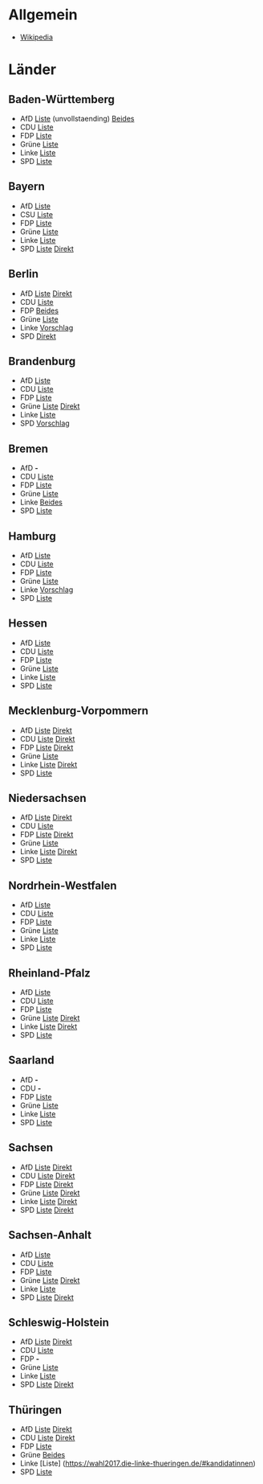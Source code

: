# Allgemein

* [Wikipedia](https://de.wikipedia.org/wiki/Bundestagswahl_2017#Kanzler-_und_Spitzenkandidaten)

# Länder

## Baden-Württemberg

* AfD [Liste](http://www.swr.de/swraktuell/bw/afd-landesparteitag-in-kehl-weidel-wird-spitzenkandidatin-der-afd-bw/-/id=1622/did=18516492/nid=1622/svjpl3/) (unvollstaending) [Beides](https://afd-bw.de/btw-kandidaten)
* CDU [Liste](https://www.cdu-bw.de/uploads/media/2017-03-25-Ergebnisse-LVV.pdf) 
* FDP [Liste](https://fdp-bw.de/docs/Landesliste_zur_BTW_2017.pdf)
* Grüne [Liste](https://www.gruene-bw.de/wahlen/bundestagswahl/landesliste-fuer-den-bundestag/)
* Linke [Liste](http://www.die-linke-bw.de/nc/politik/presse/detail/zurueck/aktuelles/artikel/riexinger-und-haensel-sind-spitzenduo-zur-bundestagswahl/)
* SPD [Liste](https://www.spd-bw.de/dl/Ergebnis_Landesliste_BTW_20171.pdf)

## Bayern

* AfD [Liste](https://www.afdbayern.de/wahl-weitere-listenplaetze-in-greding-am-06-05-und-07-05-fuer-den-bundestag/)
* CSU [Liste](http://www.csu.de/common/download/BTW2017liste.pdf)
* FDP [Liste](https://fdp-bayern.de/pressemitteilung/top-10-der-fdp-landesliste-zur-bundestagswahl/)
* Grüne [Liste](https://gruene-bayern.de/landesliste/)
* Linke [Liste](http://www.dielinke-muc.de/?p=5291)
* SPD [Liste](https://bayernspd.de/news/bundestagswahl-2017-florian-pronold-spitzenkandidat-der-bayernspd/) [Direkt](https://bayernspd.de/workspace/media/static/lvv-kandidatinnenvorstellung-2-58480af7ea4e8.pdf)

## Berlin

* AfD [Liste](http://afd.berlin/unsere-bundestagskandidaten/) [Direkt](http://afd.berlin/das-sind-unsere-direktkandidaten/)
* CDU [Liste](http://cdu.berlin/lokal_1_1_271_Kandidatinnen-und-Kandidaten-fuer-die-Bundestagswahl.html)
* FDP [Beides](https://www.fdp-berlin.de/wahlen/kandidaten/)
* Grüne [Liste](https://gruene.berlin/pressemitteilung/berliner-gruene-waehlen-landesliste-zur-bundestagswahl-2017)
* Linke [Vorschlag](http://www.die-linke-berlin.de/die_linke/parteitage/6_landesparteitag/lvv_bt_wahl_2017/vorschlag/)
* SPD [Direkt](https://www.spd.berlin/wahl2017/)

## Brandenburg

* AfD [Liste](http://www.afd-brandenburg.de/afd-brandenburg-waehlt-landesliste/)
* CDU [Liste](http://www.brandenburg-cdu.de/index.php?ka=7&ska=94&idn=36)
* FDP [Liste](http://partei.fdp-brandenburg.de/wcsite.php?wc_b=1253)
* Grüne [Liste](https://gruene-brandenburg.de/bundestagswahl/landesliste/) [Direkt](https://gruene-brandenburg.de/bundestagswahl/direktkandidaten/)
* Linke [Liste](http://www.dielinke-brandenburg.de/vvbtw17)
* SPD [Vorschlag](http://www.spd-brandenburg.de/aktuelle-meldungen/termine-und-veranstaltungen/?tx_cal_controller%5Bview%5D=event&tx_cal_controller%5Btype%5D=tx_cal_phpicalendar&tx_cal_controller%5Buid%5D=18162&tx_cal_controller%5Byear%5D=2017&tx_cal_controller%5Bmonth%5D=05&tx_cal_controller%5Bday%5D=20&cHash=3a50ec4c7aed0a767d79063188739f60)

## Bremen

* AfD **-**
* CDU [Liste](http://www.cdu-bremen.de/index.php?ka=1&ska=1&idn=205&nop=1)
* FDP [Liste](http://www.fdp-bremen.de/Personen-Bundestagskandidaten-2017.html)
* Grüne [Liste](http://gruene-bremen.de/partei/presse/volltext-fuer-presse/article/bremer_gruene_ziehen_mit_kirsten_kappert_gonther_in_den_bundestagswahlkampf_2017/)
* Linke [Beides](http://www.dielinke-bremen.de/nc/politik/aktuell/detail/kategorie/landesverband/zurueck/bremennews/artikel/landesliste-und-direktkandidaturen-zur-bundestagswahl-2017-auf/)
* SPD [Liste](http://www.spd-land-bremen.de/Landesliste_der_Bremer_SPD_...html)

## Hamburg

* AfD [Liste](http://www.zeit.de/hamburg/aktuell/2017-03/26/parteien-afd-hamburg-stellt-landesliste-fuer-bundestagswahl-auf-26100005)
* CDU [Liste](https://cduhamburg.de/presse/pressemitteilungen/pm/cdu-hamburg-team-fuer-die-bundestagswahlen-2017-steht-215)
* FDP [Liste](http://www.fdphamburg.de/freie-demokraten-hamburg-waehlen-bundestagskandidaten/)
* Grüne [Liste](https://www.hamburg.gruene.de/pressemitteilungen/26-11-2016/den-wahlkampf-mit-anja-hajduk-und-manuel-sarrazin)
* Linke [Vorschlag](https://www.die-linke-hamburg.de/partei/landesparteitag/5-parteitag/lvv-18-februar-2017.html)
* SPD [Liste](https://www.spd-hamburg.de/parlamente-wahlen/bundestagswahl/landesliste-zur-bundestagswahl-2017/)

## Hessen

* AfD [Liste](http://www.afd-hessen.org/landesparteitag-der-afd-am-5-6-november-hat-die-ersten-16-listenbewerber-fuer-die-bundestagswahl-aufgestellt/)
* CDU [Liste](http://parteitage.cduhessen.de/2017/data/pdf/2017/05/06/5-590dc37e0c4f5.pdf)
* FDP [Liste](http://fdp-hessen.de/unsere-kandidaten-zur-bundestagswahl-2017/)
* Grüne [Liste](http://webcache.googleusercontent.com/search?q=cache:NQiPzxBk5zcJ:www.gruene-hessen.de/partei/files/2017/01/Landesliste-Landesmitgliederversammlung-2016-Gie%25C3%259Fen.pdf+&cd=1&hl=de&ct=clnk&gl=de&client=firefox-b)
* Linke [Liste](https://die-linke-hessen.de/site/%C3%BCber-uns/landesparteitage/vertreter_innenversammlung-2017.html)
* SPD [Liste](https://assets01.hessenspd.net/docs/doc_69285_2017424164126.pdf)

## Mecklenburg-Vorpommern

* AfD [Liste](http://www.afd-mv.de/afd-mecklenburg-vorpommern-waehlt-bundestagsliste/) [Direkt](http://www.afd-mv.de/btw-2017/unsere-direktkandidaten-2/)
* CDU [Liste](https://www.cdu-mecklenburg-vorpommern.de/aktuelles/news/details/news/landesliste-zur-bundestagswahl-am-24-september-2017-beschlossen/?tx_news_pi1%5Bcontroller%5D=News&tx_news_pi1%5Baction%5D=detail&cHash=5c16fbc684043096641f37eb4979d982) [Direkt](https://www.cdu-mecklenburg-vorpommern.de/bundestagswahl-2017/bundestagswahlkreise/)
* FDP [Liste](https://www.fdp-mv.de/wahl-2017/listenkandidaten-btw-17/) [Direkt](https://www.fdp-mv.de/wahl-2017/direktkandidaten-btw-17/)
* Grüne [Liste](https://gruene-mv.de/start/news-detail/article/buendnisgruene_waehlen_claudia_mueller_als_spitzenkandidatin/)
* Linke [Liste](https://www.originalsozial.de/wahl_2017/bundestagswahl_2017/landesliste/) [Direkt](https://www.originalsozial.de/wahl_2017/bundestagswahl_2017/direktwahlkreise/)
* SPD [Liste](http://spd-mvp.de/aktuelles/meldungen/2017/372360.php)

## Niedersachsen

* AfD [Liste](http://afd-niedersachsen.de/landesliste-der-afd-niedersachsen) [Direkt](http://afd-niedersachsen.de/politik/afd-direktkandidaten-in-niedersachsen-zur-bundestagswahl-2017)
* CDU [Liste](http://cdu-niedersachsen.de/wp-content/uploads/2017/05/2017_05_06_LVV_BTW_final.pdf)
* FDP [Liste](http://www.fdp-nds.de/fileadmin/btw-17/Listenplaetze-BTW-2017.pdf) [Direkt](http://www.fdp-nds.de/fileadmin/btw-17/Kandidaten/Wahlkreiskandidaten-BTW-2017.pdf)
* Grüne [Liste](http://www.gruene-niedersachsen.de/service/presse/artikel/article/spitzenduo-zur-bundestagswahl-julia-verlinden-und-juergen-trittin.html?cHash=037ede12ab79459c504f8c235c77cf54)
* Linke [Liste](http://www.dielinke-nds.de/wahlen/bundestagswahl_2017/landesliste_zur_bundestagswahl_2017/) [Direkt](http://www.dielinke-nds.de/wahlen/bundestagswahl_2017/direktkandidaturen/)
* SPD [Liste](https://www.spdnds.de/wp-content/uploads/sites/77/2017/05/BTWX2017XSPDXNiedersachsen.pdf)

## Nordrhein-Westfalen

* AfD [Liste](https://afd.nrw/aktuelles/2017/03/die-afd-nrw-hat-ihre-naechsten-bundestags-listenkandidaten-gewaehlt/)
* CDU [Liste](https://www.cdu-nrw.de/sites/default/files/media/docs/2017-02-18_landesliste_cdu_nrw_btw2017.pdf)
* FDP [Liste](https://www.fdp.nrw/kandidaten-zur-bundestagswahl)
* Grüne [Liste](https://gruene-nrw.de/presse/gruene-nrw-waehlen-starkes-team-fuer-den-bundestag/)
* Linke [Liste](http://www.dielinke-nrw.de/partei/landesparteitage/guetersloh_45_maerz_2017/die_gewaehlte_liste/)
* SPD [Liste](https://www.nrwspd.de/2017/03/25/die-nrw-landesliste-steht/)

## Rheinland-Pfalz

* AfD [Liste](http://afd-suedwestpfalz.de/2017/03/05/afd-rheinland-pfalz-landesliste-der-bundestagkandidaten-steht/)
* CDU [Liste](https://www.cdurlp.de/kandidatenbtw17)
* FDP [Liste](http://www.fdp-rlp.de/file/717/download?token=QIhGaL_U)
* Grüne [Liste](https://gruene-rlp.de/gruene-rlp.de/bundestagswahl/landesliste/) [Direkt](https://gruene-rlp.de/gruene-rlp.de/bundestagswahl/direktkandidatinnen/)
* Linke [Liste](http://www.dielinke-rhlp.de/wahlen/landesliste/) [Direkt](http://www.dielinke-rhlp.de/wahlen/direktkandidierende/)
* SPD [Liste](https://www.spd-rlp.de/web/2017/04/starke-landesliste-gewaehlt/)

## Saarland

* AfD **-**
* CDU **-**
* FDP [Liste](https://www.fdp-saar.de/2017/05/13/bundestagswahl-aufstellung-der-kandidaten/)
* Grüne [Liste](http://gruene-saar.de/landesliste-fur-die-bundestagswahl-2013/)
* Linke [Liste](http://www.dielinke-saar.de/nc/politik/aktuelles/#c24499)
* SPD [Liste](https://www.spd-saar.de/aktuelles/1103-2/)

## Sachsen

* AfD [Liste](http://www.afdsachsen.de/landesparteitag/kandidaten-listenplatz-btw.html) [Direkt](http://www.afdsachsen.de/download/sachsen-aktuell/2016/sonderausgabe-04-2016.pdf)
* CDU [Liste](http://www.cdu-sachsen.de/inhalte/1056393/landesliste/index.html) [Direkt](http://www.cdu-sachsen.de/inhalte/1056392/direktkandidaten/index.html)
* FDP [Liste](https://www.fdp-sachsen.de/wp-content/uploads/2017/04/Landesliste-der-FDP-Sachsen-zur-Bundestagswahl-2017.pdf) [Direkt](https://www.fdp-sachsen.de/kandidaten_uebersicht/kandidaten-bundestagswahl-2017/)
* Grüne [Liste](http://www.gruene-sachsen.de/wahlen/btw2017/landesliste/) [Direkt](http://www.gruene-sachsen.de/wahlen/btw2017/direktkandidatinnen/)
* Linke [Liste](https://www.dielinke-sachsen.de/wahlen/bundestagswahl-2017/landesliste/) [Direkt](https://www.dielinke-sachsen.de/wahlen/bundestagswahl-2017/direktkandidatinnen/)
* SPD [Liste](http://www.spd-sachsen.de/landeswahlkonferenz-der-spd-sachsen-waehlt-liste-zur-bundestagswahl/) [Direkt](http://www.spd-sachsen.de/bundestagswahl-2017/)

## Sachsen-Anhalt

* AfD [Liste](http://www.mdr.de/sachsen-anhalt/landespolitik/afd-listenparteitag-karsamstag-100.html)
* CDU [Liste](http://www.cdulsa.de/fileadmin/upload/bilder/2015/osl/Ergebnisse_Landesvertreterversammlung_14_11_2015_.pdf)
* FDP [Liste](http://www.fdp-lsa.de/bundestagswahl/)
* Grüne [Liste](http://www.gruene-lsa.de/bundestagswahl/listenkandidatinnen/) [Direkt](http://www.gruene-lsa.de/bundestagswahl/direktkandidatinnen/)
* Linke [Liste](http://www.dielinke-sachsen-anhalt.de/nc/suche/detail/zurueck/suche/artikel/landesliste-zur-bundestagswahl-gewaehlt/)
* SPD [Liste](http://www.spd-sachsen-anhalt.de/index.php/btw-2017/80-landesliste-btw17) [Direkt](http://www.spd-sachsen-anhalt.de/index.php/btw-2017)

## Schleswig-Holstein

* AfD [Liste](http://www.afd-schleswig-holstein.de/index.php/listenkandidaten-2) [Direkt](http://www.afd-schleswig-holstein.de/index.php/direktkandidaten-zur-btw2017)
* CDU [Liste](http://www.cdu-sh.de/sites/www.cdu-sh.de/files/downloads/beschluss_landesliste_zur_bundestagswahl.pdf)
* FDP **-**
* Grüne [Liste](https://sh-gruene.de/unser-team-fuer-berlin)
* Linke [Liste](https://www.linke-sh.de/partei/landesparteitage/landesvertreterinnenversammlung-bundestagswahl-2017/)
* SPD [Liste](https://www.spd-schleswig-holstein.de/wp-content/uploads/2017/01/SPD-Landesliste-zur-Bundestagswahl.pdf) [Direkt](https://www.spd-schleswig-holstein.de/wp-content/uploads/2017/01/%C3%9Cbersicht-KandidatInnen-Landesliste-BTW-.pdf)

## Thüringen

* AfD [Liste](http://afd-thueringen.de/listenkandidaten/) [Direkt](http://afd-thueringen.de/direktkandidaten/)
* CDU [Liste](http://www.cdu-thueringen.de/inhalte/2/aktuelles/161650/landesliste-der-cdu-thueringen-steht-fest/index.html) [Direkt](http://www.cdu-thueringen.de/inhalte/2/aktuelles/159160/cdu-direktkandidaten-fuer-die-bundestagswahl-stehen-fest/index.html)
* FDP [Liste](http://www.fdp-thueringen.de/news/9248-thomas_kemmerich_fuehrt_die_kandidatenliste_der_thueringer_fdp_an.html)
* Grüne [Beides](https://gruene-thueringen.de/pressemitteilung/bundestagswahl-wahlkreis-und-listenkandidatinnen-von-b%C3%BCndnis-90die-gr%C3%BCnen)
* Linke [Liste] (https://wahl2017.die-linke-thueringen.de/#kandidatinnen)
* SPD [Liste](http://www.spd-thueringen.de/meldungen/spd-legt-landesliste-fuer-die-bundestagswahl-fest/)
